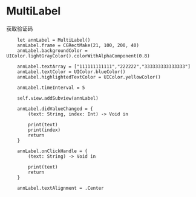 # MultiLabel
获取验证码

        let annLabel = MultiLabel()
        annLabel.frame = CGRectMake(21, 100, 200, 40)
        annLabel.backgroundColor = UIColor.lightGrayColor().colorWithAlphaComponent(0.8)

        annLabel.textArray = ["111111111111","222222","333333333333333"]
        annLabel.textColor = UIColor.blueColor()
        annLabel.highlightedTextColor = UIColor.yellowColor()

        annLabel.timeInterval = 5

        self.view.addSubview(annLabel)

        annLabel.didValueChanged = {
            (text: String, index: Int) -> Void in

            print(text)
            print(index)
            return
        }

        annLabel.onClickHandle = {
            (text: String) -> Void in

            print(text)
            return
        }

        annLabel.textAlignment = .Center
